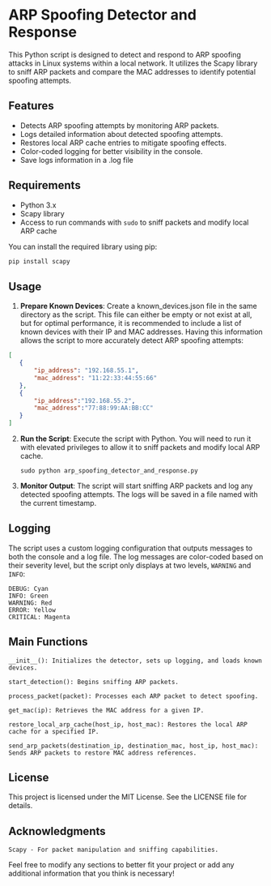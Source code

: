 # ARP Spoofing Detector and Response

This Python script is designed to detect and respond to ARP spoofing attacks in Linux systems within a local network. It utilizes the Scapy library to sniff ARP packets and compare the MAC addresses to identify potential spoofing attempts.

## Features

- Detects ARP spoofing attempts by monitoring ARP packets.
- Logs detailed information about detected spoofing attempts.
- Restores local ARP cache entries to mitigate spoofing effects.
- Color-coded logging for better visibility in the console.
- Save logs information in a .log file

## Requirements

- Python 3.x
- Scapy library
- Access to run commands with `sudo` to sniff packets and modify local ARP cache

You can install the required library using pip:

```bash
pip install scapy
```
## Usage

1. **Prepare Known Devices**: Create a known_devices.json file in the same directory as the script. This file can either be empty or not exist at all, but for optimal performance, it is recommended to include a list of known devices with their IP and MAC addresses. Having this information allows the script to more accurately detect ARP spoofing attempts:

 ```json
[
    {
        "ip_address": "192.168.55.1",
        "mac_address": "11:22:33:44:55:66"
    },
    {
        "ip_address":"192.168.55.2",
        "mac_address":"77:88:99:AA:BB:CC"
    }
]
```

2. **Run the Script**: Execute the script with Python. You will need to run it with elevated privileges to allow it to sniff packets and modify local ARP cache.

	`sudo python arp_spoofing_detector_and_response.py`

3. **Monitor Output**: The script will start sniffing ARP packets and log any detected spoofing attempts. The logs will be saved in a file named with the current timestamp.
## Logging

The script uses a custom logging configuration that outputs messages to both the console and a log file. The log messages are color-coded based on their severity level, but the script only displays at two levels, `WARNING` and `INFO`:

    DEBUG: Cyan
    INFO: Green
    WARNING: Red
    ERROR: Yellow
    CRITICAL: Magenta
## Main Functions

    __init__(): Initializes the detector, sets up logging, and loads known devices.
    
    start_detection(): Begins sniffing ARP packets.
    
    process_packet(packet): Processes each ARP packet to detect spoofing.
    
    get_mac(ip): Retrieves the MAC address for a given IP.
    
    restore_local_arp_cache(host_ip, host_mac): Restores the local ARP cache for a specified IP.
    
    send_arp_packets(destination_ip, destination_mac, host_ip, host_mac): Sends ARP packets to restore MAC address references.
## License

This project is licensed under the MIT License. See the LICENSE file for details.
## Acknowledgments

    Scapy - For packet manipulation and sniffing capabilities.

Feel free to modify any sections to better fit your project or add any additional information that you think is necessary!
